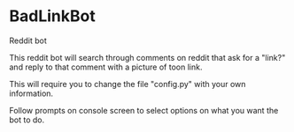 # BadLinkBot
Reddit bot

This reddit bot will search through comments on reddit that ask for a "link?" and reply to that comment with a picture of toon link.

This will require you to change the file "config.py" with your own information.

Follow prompts on console screen to select options on what you want the bot to do.

